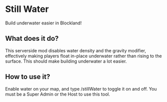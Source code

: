 # Still Water
Build underwater easier in Blockland!

## What does it do?
This serverside mod disables water density and the gravity modifier, effectively making players float in-place underwater rather than rising to the surface.
This should make building underwater a lot easier.

## How to use it?
Enable water on your map, and type /stillWater to toggle it on and off.
You must be a Super Admin or the Host to use this tool.
